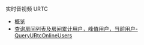 <div class="sidebar_title icon__urtc"> 实时音视频 URTC</div>

* [概览](api/urtc-api/overview)
* [查询房间列表及房间累计用户，峰值用户，当前用户-QueryURtcOnlineUsers](api/urtc-api/query_u_rtc_online_users)
